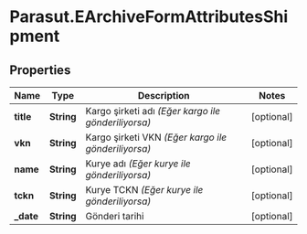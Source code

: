 # Parasut.EArchiveFormAttributesShipment

## Properties
Name | Type | Description | Notes
------------ | ------------- | ------------- | -------------
**title** | **String** | Kargo şirketi adı *(Eğer kargo ile gönderiliyorsa)* | [optional] 
**vkn** | **String** | Kargo şirketi VKN *(Eğer kargo ile gönderiliyorsa)* | [optional] 
**name** | **String** | Kurye adı *(Eğer kurye ile gönderiliyorsa)* | [optional] 
**tckn** | **String** | Kurye TCKN *(Eğer kurye ile gönderiliyorsa)* | [optional] 
**_date** | **String** | Gönderi tarihi | [optional] 


